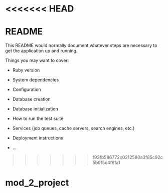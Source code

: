 <<<<<<< HEAD
=======
# README

This README would normally document whatever steps are necessary to get the
application up and running.

Things you may want to cover:

* Ruby version

* System dependencies

* Configuration

* Database creation

* Database initialization

* How to run the test suite

* Services (job queues, cache servers, search engines, etc.)

* Deployment instructions

* ...
>>>>>>> f93fb586772c0212580a3f85c92c5b9f5c4f8fa1
# mod_2_project
